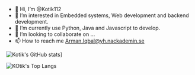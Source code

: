 - 👋 Hi, I’m @Kotik112
- 👀 I’m interested in Embedded systems, Web development and backend development.
- 🌱 I’m currently use Python, Java and Javascript to develop.
- 💞️ I’m looking to collaborate on ...
- 📫 How to reach me Arman.Iqbal@yh.nackademin.se

<!---
Kotik112/Kotik112 is a ✨ special ✨ repository because its `README.md` (this file) appears on your GitHub profile.
You can click the Preview link to take a look at your changes.
--->
![Kotik's GitHub stats](https://github-readme-stats.vercel.app/api?username=Kotik112&theme=great-gatsby)]

![KOtik's Top Langs](https://github-readme-stats.vercel.app/api/top-langs/?username=Kotik112&theme=great-gatsby&&hide=html,scss,stylus,blade,jupyter%20notebook,css,shell,batchfile,dockerfile,typescript&theme=algolia&show_icons=true&&count_private=true)

